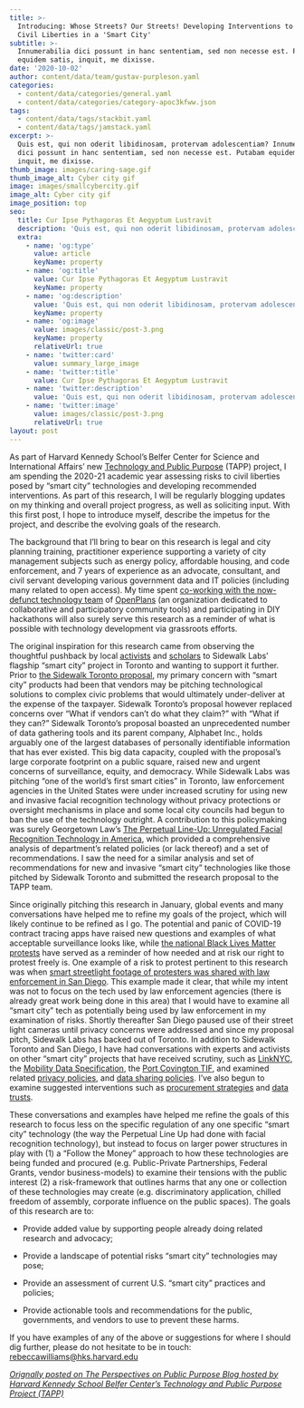 ```yaml
---
title: >-
  Introducing: Whose Streets? Our Streets! Developing Interventions to Protect
  Civil Liberties in a 'Smart City'
subtitle: >-
  Innumerabilia dici possunt in hanc sententiam, sed non necesse est. Putabam
  equidem satis, inquit, me dixisse.
date: '2020-10-02'
author: content/data/team/gustav-purpleson.yaml
categories:
  - content/data/categories/general.yaml
  - content/data/categories/category-apoc3kfww.json
tags:
  - content/data/tags/stackbit.yaml
  - content/data/tags/jamstack.yaml
excerpt: >-
  Quis est, qui non oderit libidinosam, protervam adolescentiam? Innumerabilia
  dici possunt in hanc sententiam, sed non necesse est. Putabam equidem satis,
  inquit, me dixisse.
thumb_image: images/caring-sage.gif
thumb_image_alt: Cyber city gif
image: images/smallcybercity.gif
image_alt: Cyber city gif
image_position: top
seo:
  title: Cur Ipse Pythagoras Et Aegyptum Lustravit
  description: 'Quis est, qui non oderit libidinosam, protervam adolescentiam'
  extra:
    - name: 'og:type'
      value: article
      keyName: property
    - name: 'og:title'
      value: Cur Ipse Pythagoras Et Aegyptum Lustravit
      keyName: property
    - name: 'og:description'
      value: 'Quis est, qui non oderit libidinosam, protervam adolescentiam'
      keyName: property
    - name: 'og:image'
      value: images/classic/post-3.png
      keyName: property
      relativeUrl: true
    - name: 'twitter:card'
      value: summary_large_image
    - name: 'twitter:title'
      value: Cur Ipse Pythagoras Et Aegyptum Lustravit
    - name: 'twitter:description'
      value: 'Quis est, qui non oderit libidinosam, protervam adolescentiam'
    - name: 'twitter:image'
      value: images/classic/post-3.png
      relativeUrl: true
layout: post
---
```

As part of Harvard Kennedy School’s Belfer Center for Science and International Affairs’ new [ Technology and Public Purpose](https://medium.com/r/?url=https%3A%2F%2Fwww.belfercenter.org%2Fproject%2Ftechnology-and-public-purpose) (TAPP) project, I am spending the 2020-21 academic year assessing risks to civil liberties posed by “smart city” technologies and developing recommended interventions. As part of this research, I will be regularly blogging updates on my thinking and overall project progress, as well as soliciting input. With this first post, I hope to introduce myself, describe the impetus for the project, and describe the evolving goals of the research.

The background that I’ll bring to bear on this research is legal and city planning training, practitioner experience supporting a variety of 
city management subjects such as energy policy, affordable housing, and code enforcement, and 7 years of experience as an advocate, consultant, 
and civil servant developing various government data and IT policies (including many related to open access). My time spent [co-working with the now-defunct technology team](https://github.com/openplans/history-of) of [OpenPlans](https://www.openplans.org/) (an organization dedicated to collaborative and participatory community tools) and participating in DIY hackathons will also surely serve this research as a reminder of what is possible with technology development via grassroots efforts.

The original inspiration for this research came from observing the thoughtful pushback by local [activists](https://www.blocksidewalk.ca/) and [scholars](https://some-thoughts.org/) to Sidewalk Labs’ flagship “smart city” project in Toronto and wanting to support it further. Prior to [the Sidewalk Toronto proposal](https://www.sidewalktoronto.ca/), my primary concern with “smart city” products had been that vendors may be pitching technological solutions to complex civic problems that 
would ultimately under-deliver at the expense of the taxpayer. Sidewalk Toronto’s proposal however replaced concerns over “What if vendors can’t do what they claim?” with “What if they can?” Sidewalk Toronto’s proposal boasted an unprecedented number of data gathering tools and its parent company, Alphabet Inc., holds arguably one of the largest databases of personally identifiable information that has ever existed. 
This big data capacity, coupled with the proposal’s large corporate footprint on a public square, raised new and urgent concerns of surveillance, equity, and democracy. While Sidewalk Labs was pitching “one of the world’s first smart cities” in Toronto, law enforcement agencies in the United States were under increased scrutiny for using new and invasive facial recognition technology without privacy 
protections or oversight mechanisms in place and some local city councils had begun to ban the use of the technology outright. A 
contribution to this policymaking was surely Georgetown Law’s [The Perpetual Line-Up: Unregulated  Facial Recognition Technology in America](https://www.perpetuallineup.org/sites/default/files/2016-12/The%20Perpetual%20Line-Up%20-%20Center%20on%20Privacy%20and%20Technology%20at%20Georgetown%20Law%20-%20121616.pdf),
 which provided a comprehensive analysis of department’s related policies (or lack thereof) and a set of recommendations. I saw the need 
for a similar analysis and set of recommendations for new and invasive “smart city” technologies like those pitched by Sidewalk Toronto and submitted the research proposal to the TAPP team.

Since originally pitching this research in January, global events and many conversations have helped me to refine my goals of the project, 
which will likely continue to be refined as I go. The potential and panic of COVID-19 contract tracing apps have raised new questions and 
examples of what acceptable surveillance looks like, while [the national Black Lives Matter protests](https://www.nytimes.com/interactive/2020/07/03/us/george-floyd-protests-crowd-size.html) have served as a reminder of how needed and at risk our right to protest freely is. One example of a risk to protest pertinent to this research was when [smart streetlight footage of protesters was shared with law enforcement in San Diego](https://www.voiceofsandiego.org/topics/government/police-used-smart-streetlight-footage-to-investigate-protesters/). This example made it clear, that while my intent was not to focus on the tech used by law enforcement agencies (there is already great work being done in this area) that I would have to examine all “smart city” tech as potentially being used by law enforcement in my examination of risks. Shortly thereafter San Diego paused use of their street light cameras until privacy concerns were addressed and since my proposal pitch, Sidewalk Labs has backed out of Toronto. In addition to Sidewalk 
Toronto and San Diego, I have had conversations with experts and activists on other “smart city” projects that have received scrutiny, 
such as [LinkNYC](https://www.link.nyc/), the [Mobility Data Specification](https://ladot.io/wp-content/uploads/2018/12/What-is-MDS-Cities.pdf), the [Port Covington TIF](https://pc.city/), and examined related [privacy policies](https://www.link.nyc/privacy-policy.html), and [data sharing policies](https://www.sandiego.gov/sites/default/files/police_department_procedure_on_streetlights_technology.pdf). I’ve also begun to examine suggested interventions such as [procurement strategies](https://monum.github.io/playbook/) and [data trusts](https://www.sciencedirect.com/science/article/abs/pii/S0736585320301155).

These conversations and examples have helped me refine the goals of this research to focus less on the specific regulation of any one 
specific “smart city” technology (the way the Perpetual Line Up had done with facial recognition technology), but instead to focus on larger 
power structures in play with (1) a “Follow the Money” approach to how these technologies are being funded and procured (e.g. Public-Private 
Partnerships, Federal Grants, vendor business-models) to examine their tensions with the public interest (2) a risk-framework that outlines harms that any one or collection of these technologies may create (e.g. discriminatory application, chilled freedom of assembly, corporate influence on the public spaces). The goals of this research are to:

*   Provide added value by supporting people already doing related research and advocacy;

*   Provide a landscape of potential risks “smart city” technologies may pose;

*   Provide an assessment of current U.S. “smart city” practices and policies;

*   Provide actionable tools and recommendations for the public, governments, and vendors to use to prevent these harms.

If you have examples of any of the above or suggestions for where I should dig further, please do not hesitate to be in touch: <rebeccawilliams@hks.harvard.edu> 

[*Orignally posted on The Perspectives on Public Purpose Blog hosted by Harvard 
Kennedy School Belfer Center’s Technology and Public Purpose Project 
(TAPP)*](https://www.belfercenter.org/publication/introducing-whose-streets-our-streets-developing-interventions-protect-civil-liberties)

